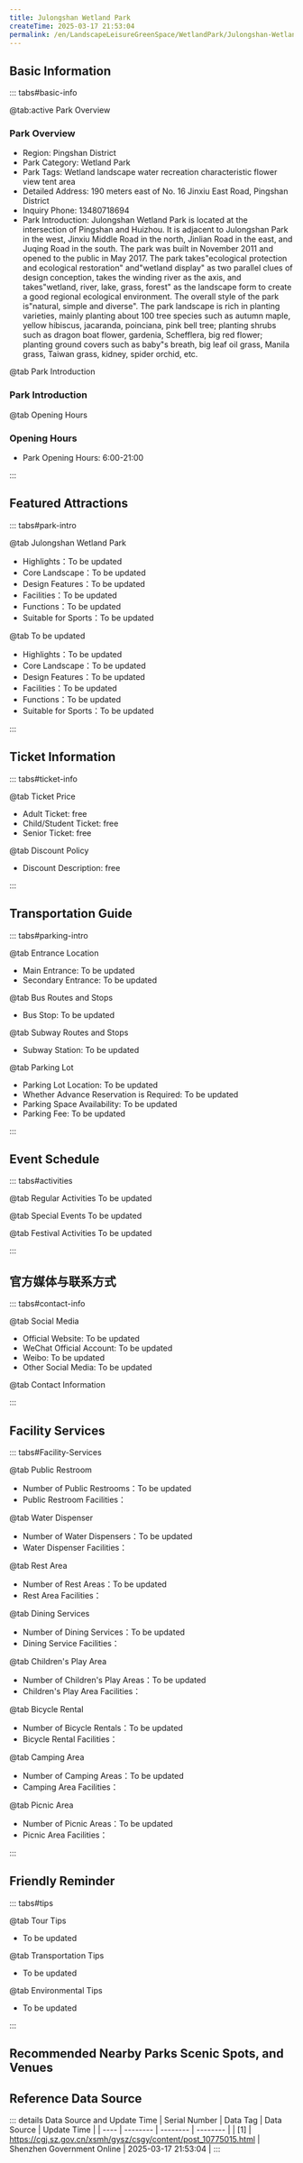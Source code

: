 ```yaml
---
title: Julongshan Wetland Park
createTime: 2025-03-17 21:53:04
permalink: /en/LandscapeLeisureGreenSpace/WetlandPark/Julongshan-Wetland-Park/
---
```



<script setup>
import ImageSwiper from '/.vuepress/theme/components/ImageSwiper.vue'
// 轮播图数据
const swiperItems = [
    {
                link: 'https://cgj.sz.gov.cn/img/4/4005/4005867/10775015.png',
                title: 'Julongshan Wetland Park',
                description: '',
                author: 'Shenzhen Government Online',
                date: '2025/03/17'
                },
  {
                link: 'https://cgj.sz.gov.cn/img/4/4005/4005867/10775015.png',
                title: 'Julongshan Wetland Park',
                description: '',
                author: 'Shenzhen Government Online',
                date: '2025/03/17'
                }
]
// 配置项
const swiperConfig = {
  height: 500,
  showInfo: true
}
</script>
<!-- 轮播图组件 -->
<ImageSwiper :items="swiperItems" :config="swiperConfig" />



## Basic Information

::: tabs#basic-info

@tab:active Park Overview
### Park Overview
- Region: Pingshan District
- Park Category: Wetland Park
- Park Tags: Wetland landscape water recreation characteristic flower view tent area
- Detailed Address: 190 meters east of No. 16 Jinxiu East Road, Pingshan District
- Inquiry Phone: 13480718694
- Park Introduction: Julongshan Wetland Park is located at the intersection of Pingshan and Huizhou. It is adjacent to Julongshan Park in the west, Jinxiu Middle Road in the north, Jinlian Road in the east, and Juqing Road in the south. The park was built in November 2011 and opened to the public in May 2017. The park takes"ecological protection and ecological restoration" and"wetland display" as two parallel clues of design conception, takes the winding river as the axis, and takes"wetland, river, lake, grass, forest" as the landscape form to create a good regional ecological environment. The overall style of the park is"natural, simple and diverse". The park landscape is rich in planting varieties, mainly planting about 100 tree species such as autumn maple, yellow hibiscus, jacaranda, poinciana, pink bell tree; planting shrubs such as dragon boat flower, gardenia, Schefflera, big red flower; planting ground covers such as baby"s breath, big leaf oil grass, Manila grass, Taiwan grass, kidney, spider orchid, etc.

@tab Park Introduction
### Park Introduction
@tab Opening Hours
### Opening Hours
- Park Opening Hours: 6:00-21:00

:::

## Featured Attractions

::: tabs#park-intro

@tab Julongshan Wetland Park
<ImageCard
image="https://cgj.sz.gov.cn/images/index20230710_1.png"
    title="Julongshan Wetland Park"
    description="The A4 plot is themed on lake wetlands, allowing visitors to experience the beauty of rippling lakes and vast expanses of blue water. A large number of floating and emergent plants are planted in the areas where the water system runs through to form lakes. Exquisite greening attractions and landscape plank roads are set up between various forms of roads and water surfaces to coordinate with them, layer by layer, thus achieving a high-quality ecological environment with changing scenery and surrounding enclosures. The A5 plot is themed on forest wetlands, allowing visitors to experience the lush jungle beauty. A large number of aquatic mangrove vegetation are planted on both sides of the water system to form dense forests, which can not only provide visitors with a natural oxygen bar for quiet rest, but also attract various birds in the surrounding area to enrich the ecosystem. In conjunction with the bird-watching cabin, visitors can better understand the natural ecosystem."
    date=""
    author="Shenzhen Government Online"
/>


- Highlights：To be updated
- Core Landscape：To be updated
- Design Features：To be updated
- Facilities：To be updated
- Functions：To be updated
- Suitable for Sports：To be updated

@tab To be updated
<ImageCard
image="https://cgj.sz.gov.cn/images/index20230710_1.png"
    title="Julongshan Wetland Park"
    description="The A4 plot is themed on lake wetlands, allowing visitors to experience the beauty of rippling lakes and vast expanses of blue water. A large number of floating and emergent plants are planted in the areas where the water system runs through to form lakes. Exquisite greening attractions and landscape plank roads are set up between various forms of roads and water surfaces to coordinate with them, layer by layer, thus achieving a high-quality ecological environment with changing scenery and surrounding enclosures. The A5 plot is themed on forest wetlands, allowing visitors to experience the lush jungle beauty. A large number of aquatic mangrove vegetation are planted on both sides of the water system to form dense forests, which can not only provide visitors with a natural oxygen bar for quiet rest, but also attract various birds in the surrounding area to enrich the ecosystem. In conjunction with the bird-watching cabin, visitors can better understand the natural ecosystem."
    date=""
    author="Shenzhen Government Online"
/>


- Highlights：To be updated
- Core Landscape：To be updated
- Design Features：To be updated
- Facilities：To be updated
- Functions：To be updated
- Suitable for Sports：To be updated

:::

## Ticket Information

::: tabs#ticket-info

@tab Ticket Price
- Adult Ticket: free
- Child/Student Ticket: free
- Senior Ticket: free

@tab Discount Policy
- Discount Description: free

:::

## Transportation Guide

::: tabs#parking-intro

@tab Entrance Location
- Main Entrance: To be updated
- Secondary Entrance: To be updated

@tab Bus Routes and Stops
- Bus Stop: To be updated

@tab Subway Routes and Stops
- Subway Station: To be updated

@tab Parking Lot
- Parking Lot Location: To be updated
- Whether Advance Reservation is Required: To be updated
- Parking Space Availability: To be updated
- Parking Fee: To be updated

:::

## Event Schedule

::: tabs#activities

@tab Regular Activities
To be updated

@tab Special Events
To be updated

@tab Festival Activities
To be updated

:::

## 官方媒体与联系方式

::: tabs#contact-info

@tab Social Media
- Official Website: To be updated
- WeChat Official Account: To be updated
- Weibo: To be updated
- Other Social Media: To be updated

@tab Contact Information

:::

## Facility Services

::: tabs#Facility-Services

@tab Public Restroom
- Number of Public Restrooms：To be updated
- Public Restroom Facilities：

@tab Water Dispenser
- Number of Water Dispensers：To be updated
- Water Dispenser Facilities：

@tab Rest Area
- Number of Rest Areas：To be updated
- Rest Area Facilities：

@tab Dining Services
- Number of Dining Services：To be updated
- Dining Service Facilities：

@tab Children's Play Area
- Number of Children's Play Areas：To be updated
- Children's Play Area Facilities：

@tab Bicycle Rental
- Number of Bicycle Rentals：To be updated
- Bicycle Rental Facilities：

@tab Camping Area
- Number of Camping Areas：To be updated
- Camping Area Facilities：

@tab Picnic Area
- Number of Picnic Areas：To be updated
- Picnic Area Facilities：

:::

## Friendly Reminder

::: tabs#tips

@tab Tour Tips
- To be updated

@tab Transportation Tips
- To be updated

@tab Environmental Tips
- To be updated

:::

## Recommended Nearby Parks Scenic Spots, and Venues

<CardGrid>
  <ImageCard
        image="https://cgj.sz.gov.cn/img/4/4005/4005868/10775017.png"
        title="Pingshan Guangzu Park"
        description="Pingshan Guangzu Park is located on the south side of Kengzi Square in Kengzi Street, Pingshan New District. It was completed and opened at the end of 2018. The"
        href="/en/ComprehensivePark/Pingshan-Guangzu-Park/"
        author="Shenzhen Government Online"
        date="2025/01/02"
      />
      <ImageCard
        image="https://cgj.sz.gov.cn/img/4/4005/4005868/10775017.png"
        title="Pingshan Guangzu Park"
        description="Pingshan Guangzu Park is located on the south side of Kengzi Square in Kengzi Street, Pingshan New District. It was completed and opened at the end of 2018. The"
        href="/en/ComprehensivePark/Pingshan-Guangzu-Park/"
        author="Shenzhen Government Online"
        date="2025/01/02"
      />
    </CardGrid>


## Reference Data Source

::: details Data Source and Update Time
| Serial Number | Data Tag | Data Source | Update Time |
| ---- | -------- | -------- | -------- |
| [1] | https://cgj.sz.gov.cn/xsmh/gysz/csgy/content/post_10775015.html | Shenzhen Government Online | 2025-03-17 21:53:04 |
:::

